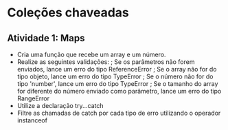 # Coleções chaveadas

## Atividade 1: Maps

- Cria uma função que recebe um array e um número.
- Realize as seguintes validações:
  ; Se os parâmetros não forem enviados, lance um erro do tipo ReferenceError
  ; Se o array não for do tipo objeto, lance um erro do tipo TypeError
  ; Se o número não for do tipo 'number', lance um erro do tipo TypeError
  ; Se o tamanho do array for diferente do número enviado como parâmetro, lance um erro do tipo RangeError
- Utilize a declaração try...catch
- Filtre as chamadas de catch por cada tipo de erro utilizando o operador instanceof
